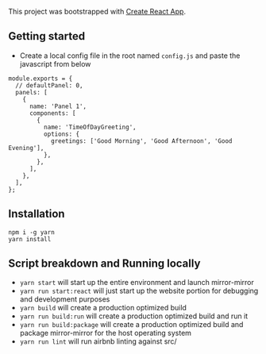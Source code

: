 This project was bootstrapped with [Create React App](https://github.com/facebookincubator/create-react-app).

## Getting started

* Create a local config file in the root named `config.js` and paste the javascript from below

```
module.exports = {
  // defaultPanel: 0,
  panels: [
    {
      name: 'Panel 1',
      components: [
        {
          name: 'TimeOfDayGreeting',
          options: {
            greetings: ['Good Morning', 'Good Afternoon', 'Good Evening'],
          },
        },
      ],
    },
  ],
};
```

## Installation
```
npm i -g yarn
yarn install
```

## Script breakdown and Running locally
- `yarn start` will start up the entire environment and launch mirror-mirror
- `yarn run start:react` will just start up the website portion for debugging and development purposes
- `yarn build` will create a production optimized build
- `yarn run build:run` will create a production optimized build and run it
- `yarn run build:package` will create a production optimized build and package mirror-mirror for the host operating system
- `yarn run lint` will run airbnb linting against src/